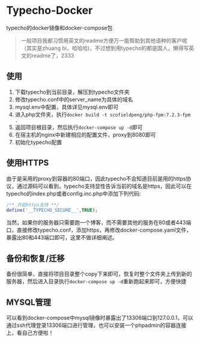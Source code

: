 # Typecho-Docker

typecho的docker镜像和docker-compose包

> 一般项目我都习惯用英文的readme方便万一能帮助到其他语种的客户呢（其实是zhuang bi，哈哈哈)，不过想到用typecho的都是国人，懒得写英文的readme了，2333

## 使用

1. 下载typecho到当前目录，解压到typecho文件夹
2. 修改typecho.conf中的server_name为具体的域名
3. mysql.env中配置，具体详见mysql.env即可
3. 进入php文件夹，执行`docker build -t scofieldpeng/php-fpm:7.2.3-fpm .`
4. 返回项目根目录，然后执行`docker-compose up -d`即可
5. 在宿主机的nginx中新建相应的配置文件，proxy到8080即可
6. 初始化typecho配置

## 使用HTTPS

由于是采用的proxy到容器的80端口，因此typecho不会知道目前是用的https协议，通过源码可以看到，typecho支持显性告诉当前的域名是https，因此可以在typecho的index.php或者config.inc.php中添加下列代码:

```php
/** 开启https支持 **/
define('__TYPECHO_SECURE__',TRUE);
```

当然，如果你的服务器只需要跑一个博客，而不需要其他的服务在80或者443端口，直接修改typecho.conf，添加https，再修改docker-compose.yaml文件，暴露出80和443端口即可，这里不做详细阐述。

## 备份和恢复/迁移

备份很简单，直接将项目目录整个copy下来即可，恢复时整个文件夹上传到新的服务器，然后进入目录执行`docker-compose up -d`重新跑起来即可，方便快捷

## MYSQL管理

可以看到docker-compose中mysql镜像时暴露出了13306端口到127.0.0.1，可以通过ssh代理登录13306端口进行管理，也可以安装一个phpadmin的容器连接上，看自己方便啦！